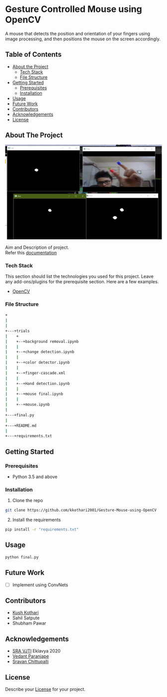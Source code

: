 # Gesture Controlled Mouse using OpenCV

A mouse that detects the position and orientation of your fingers using image processing, and then positions the mouse on the screen accordingly.

<!-- TABLE OF CONTENTS -->

## Table of Contents

- [About the Project](#about-the-project)
  - [Tech Stack](#tech-stack)
  - [File Structure](#file-structure)
- [Getting Started](#getting-started)
  - [Prerequisites](#prerequisites)
  - [Installation](#installation)
- [Usage](#usage)
- [Future Work](#future-work)
- [Contributors](#contributors)
- [Acknowledgements](#acknowledgements)
- [License](#license)

<!-- ABOUT THE PROJECT -->

## About The Project

![Product Name Screen Shot](screenshot.jpg)

Aim and Description of project.  
Refer this [documentation](https://drive.google.com/file/d/1jPo3_0TGM8b9NZWqUmkB7iy4CfzowOmz/view?usp=sharing)

### Tech Stack

This section should list the technologies you used for this project. Leave any add-ons/plugins for the prerequisite section. Here are a few examples.

- [OpenCV](https://opencv.org/)

### File Structure

```bash
+
|
|
+---+trials
|    +
|    +--+background removal.ipynb
|    |
|    +--+change detection.ipynb
|    |
|    +--+color detector.ipynb
|    |
|    +--+finger-cascade.xml
|    |
|    +--+Hand detection.ipynb
|    |
|    +--+mouse final.ipynb
|    |
|    +--+mouse.ipynb
|
+---+final.py
|
+---+README.md
|
+---+requirements.txt
```

<!-- GETTING STARTED -->

## Getting Started

### Prerequisites

- Python 3.5 and above

### Installation

1. Clone the repo

```sh
git clone https://github.com/kkothari2001/Gesture-Mouse-using-OpenCV
```

2. Install the requirements

```sh
pip install -r "requirements.txt"
```

<!-- USAGE EXAMPLES -->

## Usage

```sh
python final.py
```

<!-- FUTURE WORK -->

## Future Work

- [ ] Implement using ConvNets

<!-- TROUBLESHOOTING -->

<!-- CONTRIBUTORS -->

## Contributors

- [Kush Kothari](https://github.com/kkothari2001)
- Sahil Satpute
- Shubham Pawar

<!-- ACKNOWLEDGEMENTS AND REFERENCES -->

## Acknowledgements

- [SRA VJTI](http://sra.vjti.info/) Eklavya 2020
- [Vedant Paranjape](https://github.com/VedantParanjape)
- [Sravan Chittupalli](https://github.com/SravanChittupalli)

<!-- LICENSE -->

## License

Describe your [License](LICENSE) for your project.

